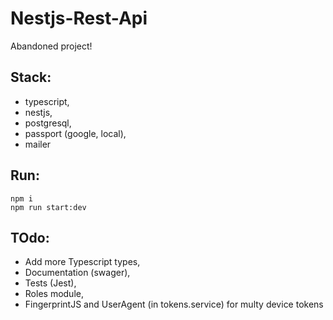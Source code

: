 # Nestjs-Rest-Api
Abandoned project!

## Stack:
* typescript,
* nestjs,
* postgresql,
* passport (google, local),
* mailer

## Run:
```
npm i
npm run start:dev
```

## TOdo:
* Add more Typescript types,
* Documentation (swager),
* Tests (Jest),
* Roles module,
* FingerprintJS and UserAgent (in tokens.service) for multy device tokens
